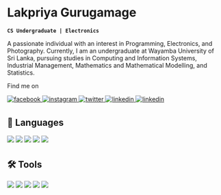 # Lakpriya Gurugamage
**`CS Undergraduate | Electronics`**

A passionate individual with an interest in Programming, Electronics, and Photography. Currently, I am an undergraduate at Wayamba University of Sri Lanka, pursuing studies in Computing and Information Systems, Industrial Management, Mathematics and Mathematical Modelling, and Statistics.

Find me on
<div align="left">
  <a href="https://www.facebook.com/lakpriyaguru/" target="_blank">
  <img src="https://img.shields.io/badge/Facebook-1877F2?style=for-the-badge&logo=facebook&logoColor=white" alt="facebook" style="margin-bottom: 5px;" />
  </a>
  <a href="https://www.instagram.com/lakpriyaguru/" target="_blank">
  <img src="https://img.shields.io/badge/Instagram-E4405F?style=for-the-badge&logo=instagram&logoColor=white" alt="instagram" style="margin-bottom: 5px;" />
  </a>
  <a href="https://twitter.com/lakpriya_guru" target="_blank">
  <img src="https://img.shields.io/badge/Twitter-1DA1F2?style=for-the-badge&logo=twitter&logoColor=white" alt="twitter" style="margin-bottom: 5px;" />
  </a>
  <a href="" target="_blank">
  <img src="https://img.shields.io/badge/TikTok-000000?style=for-the-badge&logo=tiktok&logoColor=white" alt="linkedin" style="margin-bottom: 5px;" />
  </a>
  <a href="https://www.linkedin.com/in/lakpriyaguru/" target="_blank">
  <img src="https://img.shields.io/badge/LinkedIn-0077B5?style=for-the-badge&logo=linkedin&logoColor=white" alt="linkedin" style="margin-bottom: 5px;" />
  </a>
	
<!---
  <a href="" target="_blank">
  <img src="https://img.shields.io/badge/GitHub-100000?style=for-the-badge&logo=github&logoColor=white" alt="linkedin" style="margin-bottom: 5px;" />
  </a>
  <a href="" target="_blank">
  <img src="https://img.shields.io/badge/-Hackerrank-2EC866?style=for-the-badge&logo=HackerRank&logoColor=white" alt="linkedin" style="margin-bottom: 5px;" />
  </a>
  <a href="" target="_blank">
  <img src="https://img.shields.io/badge/Reddit-FF4500?style=for-the-badge&logo=reddit&logoColor=white" alt="linkedin" style="margin-bottom: 5px;" />
  </a>	
-->
</div>

## 🧰 Languages
<div align="left">
	<img src="https://img.shields.io/badge/Java-ED8B00?style=for-the-badge&logo=openjdk&logoColor=white" style="margin-bottom: 5px;" />
	<img src="https://img.shields.io/badge/HTML5-E34F26?style=for-the-badge&logo=html5&logoColor=white" style="margin-bottom: 5px;" />
	<img src="https://img.shields.io/badge/CSS3-1572B6?style=for-the-badge&logo=css3&logoColor=white" style="margin-bottom: 5px;" />
	<img src="https://img.shields.io/badge/MySQL-005C84?style=for-the-badge&logo=mysql&logoColor=white" style="margin-bottom: 5px;" />
	<img src="https://img.shields.io/badge/Python-14354C?style=for-the-badge&logo=python&logoColor=white" style="margin-bottom: 5px;" />
</div>

## 🛠️ Tools
<div align="left">
	<img src="https://img.shields.io/badge/Visual_Studio-5C2D91?style=for-the-badge&logo=visual%20studio&logoColor=white" style="margin-bottom: 5px;" />
	<img src="https://img.shields.io/badge/sublime_text-%23575757.svg?&style=for-the-badge&logo=sublime-text&logoColor=important" style="margin-bottom: 5px;" />
	<img src="https://img.shields.io/badge/Arduino-00979D?style=for-the-badge&logo=Arduino&logoColor=white" style="margin-bottom: 5px;" />
	<img src="https://img.shields.io/badge/Adobe%20Photoshop-31A8FF?style=for-the-badge&logo=Adobe%20Photoshop&logoColor=black" style="margin-bottom: 5px;" />
	<img src="https://img.shields.io/badge/Google%20Sheets-34A853?style=for-the-badge&logo=google-sheets&logoColor=white" style="margin-bottom: 5px;" />
	<!--<img src="https://img.shields.io/badge/Microsoft_Edge-0078D7?style=for-the-badge&logo=Microsoft-edge&logoColor=white" style="margin-bottom: 5px;" />-->
</div>

<!--
<div align="center">
  <img src="https://komarev.com/ghpvc/?username=lakpriyaguru&label=Profile%20views&color=357ec7&style=flat" alt="lakpriyaguru" />
</div>
-->
